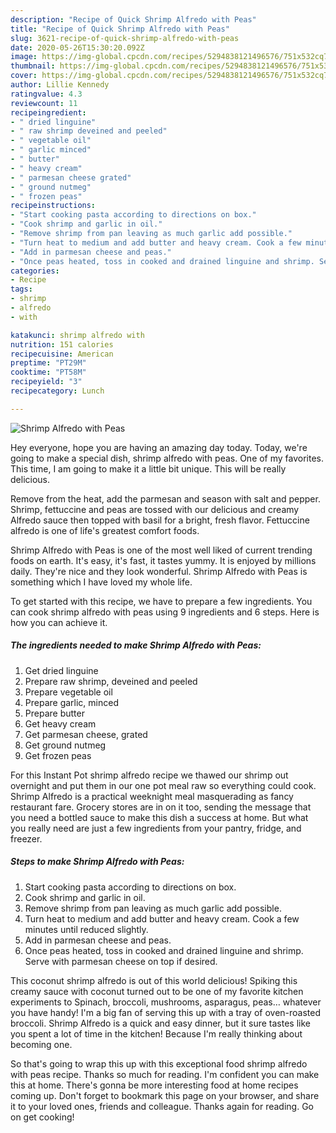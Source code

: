 ```yaml
---
description: "Recipe of Quick Shrimp Alfredo with Peas"
title: "Recipe of Quick Shrimp Alfredo with Peas"
slug: 3621-recipe-of-quick-shrimp-alfredo-with-peas
date: 2020-05-26T15:30:20.092Z
image: https://img-global.cpcdn.com/recipes/5294838121496576/751x532cq70/shrimp-alfredo-with-peas-recipe-main-photo.jpg
thumbnail: https://img-global.cpcdn.com/recipes/5294838121496576/751x532cq70/shrimp-alfredo-with-peas-recipe-main-photo.jpg
cover: https://img-global.cpcdn.com/recipes/5294838121496576/751x532cq70/shrimp-alfredo-with-peas-recipe-main-photo.jpg
author: Lillie Kennedy
ratingvalue: 4.3
reviewcount: 11
recipeingredient:
- " dried linguine"
- " raw shrimp deveined and peeled"
- " vegetable oil"
- " garlic minced"
- " butter"
- " heavy cream"
- " parmesan cheese grated"
- " ground nutmeg"
- " frozen peas"
recipeinstructions:
- "Start cooking pasta according to directions on box."
- "Cook shrimp and garlic in oil."
- "Remove shrimp from pan leaving as much garlic add possible."
- "Turn heat to medium and add butter and heavy cream. Cook a few minutes until reduced slightly."
- "Add in parmesan cheese and peas."
- "Once peas heated, toss in cooked and drained linguine and shrimp. Serve with parmesan cheese on top if desired."
categories:
- Recipe
tags:
- shrimp
- alfredo
- with

katakunci: shrimp alfredo with 
nutrition: 151 calories
recipecuisine: American
preptime: "PT29M"
cooktime: "PT58M"
recipeyield: "3"
recipecategory: Lunch

---
```



![Shrimp Alfredo with Peas](https://img-global.cpcdn.com/recipes/5294838121496576/751x532cq70/shrimp-alfredo-with-peas-recipe-main-photo.jpg)

Hey everyone, hope you are having an amazing day today. Today, we're going to make a special dish, shrimp alfredo with peas. One of my favorites. This time, I am going to make it a little bit unique. This will be really delicious.

Remove from the heat, add the parmesan and season with salt and pepper. Shrimp, fettuccine and peas are tossed with our delicious and creamy Alfredo sauce then topped with basil for a bright, fresh flavor. Fettuccine alfredo is one of life&#39;s greatest comfort foods.

Shrimp Alfredo with Peas is one of the most well liked of current trending foods on earth. It's easy, it's fast, it tastes yummy. It is enjoyed by millions daily. They're nice and they look wonderful. Shrimp Alfredo with Peas is something which I have loved my whole life.


To get started with this recipe, we have to prepare a few ingredients. You can cook shrimp alfredo with peas using 9 ingredients and 6 steps. Here is how you can achieve it.

<!--inarticleads1-->

##### The ingredients needed to make Shrimp Alfredo with Peas:

1. Get  dried linguine
1. Prepare  raw shrimp, deveined and peeled
1. Prepare  vegetable oil
1. Prepare  garlic, minced
1. Prepare  butter
1. Get  heavy cream
1. Get  parmesan cheese, grated
1. Get  ground nutmeg
1. Get  frozen peas


For this Instant Pot shrimp alfredo recipe we thawed our shrimp out overnight and put them in our one pot meal raw so everything could cook. Shrimp Alfredo is a practical weeknight meal masquerading as fancy restaurant fare. Grocery stores are in on it too, sending the message that you need a bottled sauce to make this dish a success at home. But what you really need are just a few ingredients from your pantry, fridge, and freezer. 

<!--inarticleads2-->

##### Steps to make Shrimp Alfredo with Peas:

1. Start cooking pasta according to directions on box.
1. Cook shrimp and garlic in oil.
1. Remove shrimp from pan leaving as much garlic add possible.
1. Turn heat to medium and add butter and heavy cream. Cook a few minutes until reduced slightly.
1. Add in parmesan cheese and peas.
1. Once peas heated, toss in cooked and drained linguine and shrimp. Serve with parmesan cheese on top if desired.


This coconut shrimp alfredo is out of this world delicious! Spiking this creamy sauce with coconut turned out to be one of my favorite kitchen experiments to Spinach, broccoli, mushrooms, asparagus, peas… whatever you have handy! I&#39;m a big fan of serving this up with a tray of oven-roasted broccoli. Shrimp Alfredo is a quick and easy dinner, but it sure tastes like you spent a lot of time in the kitchen! Because I&#39;m really thinking about becoming one. 

So that's going to wrap this up with this exceptional food shrimp alfredo with peas recipe. Thanks so much for reading. I'm confident you can make this at home. There's gonna be more interesting food at home recipes coming up. Don't forget to bookmark this page on your browser, and share it to your loved ones, friends and colleague. Thanks again for reading. Go on get cooking!
